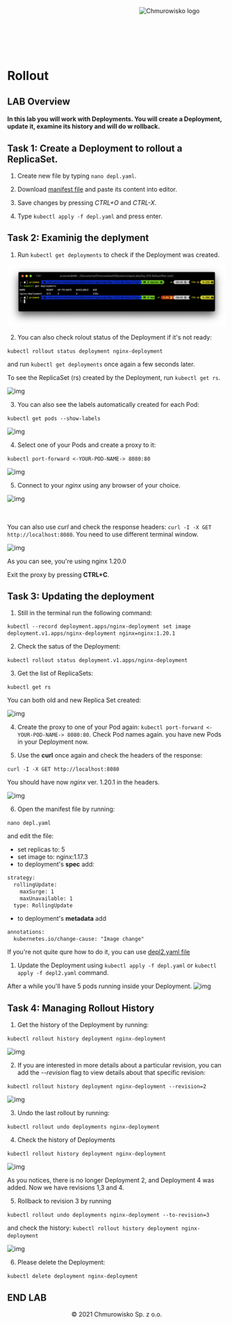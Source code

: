 <img src="../../../img/logo.png" alt="Chmurowisko logo" width="200" align="right">
<br><br>
<br><br>
<br><br>

# Rollout

## LAB Overview

#### In this lab you will work with Deployments. You will create a Deployment, update it, examine its history and will do w rollback.

## Task 1: Create a Deployment to rollout a ReplicaSet.

1. Create new file by typing ```nano depl.yaml```.

2. Download [manifest file](./files/depl.yaml) and paste its content into editor.

3. Save changes by pressing *CTRL+O* and *CTRL-X*.

4. Type ```kubectl apply -f depl.yaml``` and press enter.

## Task 2: Examinig the deplyment

1. Run ```kubectl get deployments``` to check if the Deployment was created.

![img](./img/deployment1.png)

2. You can also check rolout status of the Deployment if it's not ready:

```kubectl rollout status deployment nginx-deployment```

and run ```kubectl get deployments``` once again a few seconds later.

To see the ReplicaSet (rs) created by the Deployment, run ``kubectl get rs``.

![img](./img/deployment-rs.png)

3. You can also see the labels automatically created for each Pod:

```kubectl get pods --show-labels```

![img](./img/deployment-labels.png)

4. Select one of your Pods and create a proxy to it:

```kubectl port-forward <-YOUR-POD-NAME-> 8080:80```

![img](./img/deployment-proxy.png)

5. Connect to your *nginx* using any browser of your choice.

![img](./img/deployment-version1.png)

<br><br>
You can also use *curl* and check the response headers: ```curl -I -X GET http://localhost:8080```. You need to use different terminal window.

![img](./img/version1-headers.png)

As you can see, you're using nginx 1.20.0

Exit the proxy by pressing **CTRL+C**.

## Task 3: Updating the deployment

1. Still in the terminal run the following command:

```
kubectl --record deployment.apps/nginx-deployment set image deployment.v1.apps/nginx-deployment nginx=nginx:1.20.1
```

2. Check the satus of the Deployment: 

```kubectl rollout status deployment.v1.apps/nginx-deployment```

3. Get the list of ReplicaSets:

```kubectl get rs```

You can both old and new Replica Set created:

![img](./img/deployment-rs2.png)


4. Create the proxy to one of your Pod again: ``kubectl port-forward <-YOUR-POD-NAME-> 8080:80``.
Check Pod names again. you have new Pods in your Deployment now.

5. Use the **curl** once again and check the headers of the response:

```curl -I -X GET http://localhost:8080```

You should have now *nginx* ver. 1.20.1 in the headers.

![img](./img/headers2.png)

6. Open the manifest file by running:

```nano depl.yaml```

and edit the file:
* set replicas to: 5
* set image to: nginx:1.17.3
* to deployment's **spec** add:

```
strategy:
  rollingUpdate:
    maxSurge: 1
    maxUnavailable: 1
  type: RollingUpdate
```
* to deployment's **metadata** add

```
annotations:
  kubernetes.io/change-cause: "Image change"
```
If you're not quite qure how to do it, you can use [depl2.yaml file](depl2.yaml)

1. Update the Deployment using ```kubectl apply -f depl.yaml``` or ```kubectl apply -f depl2.yaml``` command.

After a while you'll have 5 pods running inside your Deployment.
![img](./img/pods2.png)

## Task 4: Managing Rollout History

1. Get the history of the Deployment by running:

```kubectl rollout history deployment nginx-deployment```

![img](./img/h1.png)

2. If you are interested in more details about a particular revision, you can add the *--revision* flag to view details about that specific revision:

```kubectl rollout history deployment nginx-deployment --revision=2```

![img](./img/det.png)

3. Undo the last rollout by running:

```kubectl rollout undo deployments nginx-deployment```

4. Check the history of Deployments

```kubectl rollout history deployment nginx-deployment```

![img](./img/h1.png)

As you notices, there is no longer Deployment 2, and Deployment 4 was added. Now we have revisions 1,3 and 4.

5. Rollback to revision 3 by running

```kubectl rollout undo deployments nginx-deployment --to-revision=3```

and check the history: ```kubectl rollout history deployment nginx-deployment```

![img](./img/hi3.png)

6. Please delete the Deployment:

```kubectl delete deployment nginx-deployment```

## END LAB
<center><p>&copy; 2021 Chmurowisko Sp. z o.o.<p></center>
